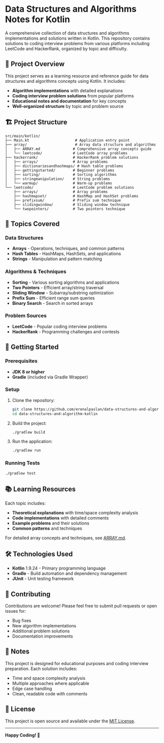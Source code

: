 # Data Structures and Algorithms Notes for Kotlin

A comprehensive collection of data structures and algorithms implementations and solutions written in Kotlin. This repository contains solutions to coding interview problems from various platforms including LeetCode and HackerRank, organized by topic and difficulty.

## 📖 Project Overview

This project serves as a learning resource and reference guide for data structures and algorithms concepts using Kotlin. It includes:

- **Algorithm implementations** with detailed explanations
- **Coding interview problem solutions** from popular platforms
- **Educational notes and documentation** for key concepts
- **Well-organized structure** by topic and problem source

## 🏗️ Project Structure

```
src/main/kotlin/
├── Main.kt                     # Application entry point
├── array/                      # Array data structure and algorithms
│   ├── ARRAY.md               # Comprehensive array concepts guide
│   └── leetcode/              # LeetCode array problems
├── hackerrank/                # HackerRank problem solutions
│   ├── arrays/                # Array problems
│   ├── dictionariesandhashmaps/ # Hash table problems
│   ├── gettingstarted/        # Beginner problems
│   ├── sorting/               # Sorting algorithms
│   ├── stringmanipulation/    # String problems
│   └── warmup/                # Warm-up problems
└── leetcode/                  # LeetCode problem solutions
    ├── arrays/                # Array problems
    ├── hashmapset/            # HashMap and HashSet problems
    ├── prefixsum/             # Prefix sum technique
    ├── slidingwindow/         # Sliding window technique
    └── twopointers/           # Two pointers technique
```

## 🎯 Topics Covered

### Data Structures
- **Arrays** - Operations, techniques, and common patterns
- **Hash Tables** - HashMaps, HashSets, and applications
- **Strings** - Manipulation and pattern matching

### Algorithms & Techniques
- **Sorting** - Various sorting algorithms and applications
- **Two Pointers** - Efficient array/string traversal
- **Sliding Window** - Subarray/substring optimization
- **Prefix Sum** - Efficient range sum queries
- **Binary Search** - Search in sorted arrays

### Problem Sources
- **LeetCode** - Popular coding interview problems
- **HackerRank** - Programming challenges and contests

## 🚀 Getting Started

### Prerequisites
- **JDK 8 or higher**
- **Gradle** (included via Gradle Wrapper)

### Setup
1. Clone the repository:
   ```bash
   git clone https://github.com/erenalpaslan/data-structures-and-algorithm-kotlin.git
   cd data-structures-and-algorithm-kotlin
   ```

2. Build the project:
   ```bash
   ./gradlew build
   ```

3. Run the application:
   ```bash
   ./gradlew run
   ```

### Running Tests
```bash
./gradlew test
```

## 📚 Learning Resources

Each topic includes:
- **Theoretical explanations** with time/space complexity analysis
- **Code implementations** with detailed comments
- **Example problems** and their solutions
- **Common patterns** and techniques

For detailed array concepts and techniques, see [ARRAY.md](src/main/kotlin/array/ARRAY.md).

## 🛠️ Technologies Used

- **Kotlin** 1.9.24 - Primary programming language
- **Gradle** - Build automation and dependency management
- **JUnit** - Unit testing framework

## 🤝 Contributing

Contributions are welcome! Please feel free to submit pull requests or open issues for:
- Bug fixes
- New algorithm implementations
- Additional problem solutions
- Documentation improvements

## 📝 Notes

This project is designed for educational purposes and coding interview preparation. Each solution includes:
- Time and space complexity analysis
- Multiple approaches where applicable
- Edge case handling
- Clean, readable code with comments

## 📄 License

This project is open source and available under the [MIT License](LICENSE).

---

**Happy Coding! 🎉**
